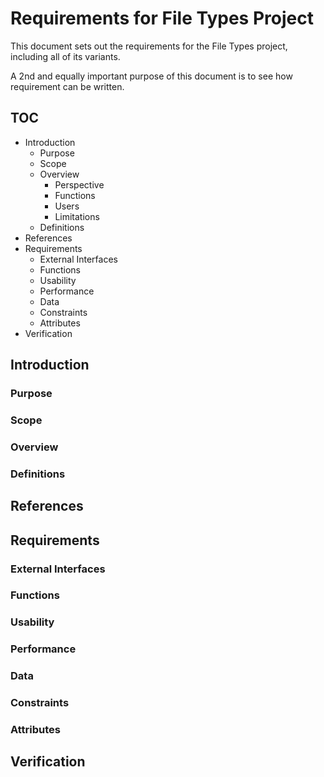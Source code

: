 # Requirements for File Types Project

This document sets out the requirements for the File Types project, including
all of its variants.

A 2nd and equally important purpose of this document is to see how requirement
can be written.

## TOC

* Introduction
  * Purpose
  * Scope
  * Overview
    * Perspective
    * Functions
    * Users
    * Limitations
  * Definitions
* References
* Requirements
  * External Interfaces
  * Functions
  * Usability
  * Performance
  * Data
  * Constraints
  * Attributes
* Verification


## Introduction

### Purpose

### Scope

### Overview

### Definitions


## References


## Requirements

### External Interfaces

### Functions

### Usability

### Performance

### Data

### Constraints

### Attributes


## Verification
